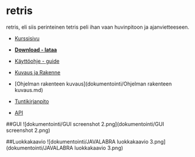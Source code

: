 # retris
retris, eli siis perinteinen tetris peli ihan vaan huvinpitoon ja ajanvietteeseen.

- [Kurssisivu](https://github.com/javaLabra/Javalabra2015-1)

- __[Download - lataa](https://github.com/Rochet2/retris/releases)__
- [Käyttöohje - guide](dokumentointi/Käyttöohje.md)

- [Kuvaus ja Rakenne](dokumentointi/aiheenKuvausJaRakenne.md)
- [Ohjelman rakenteen kuvaus](dokumentointi/Ohjelman rakenteen kuvaus.md)
- [Tuntikirjanpito](dokumentointi/tuntikirjanpito.md)
- [API](http://rochet2.github.io/retris/)

##GUI
![dokumentointi/GUI screenshot 2.png](dokumentointi/GUI screenshot 2.png)

##Luokkakaavio
![dokumentointi/JAVALABRA luokkakaavio 3.png](dokumentointi/JAVALABRA luokkakaavio 3.png)
